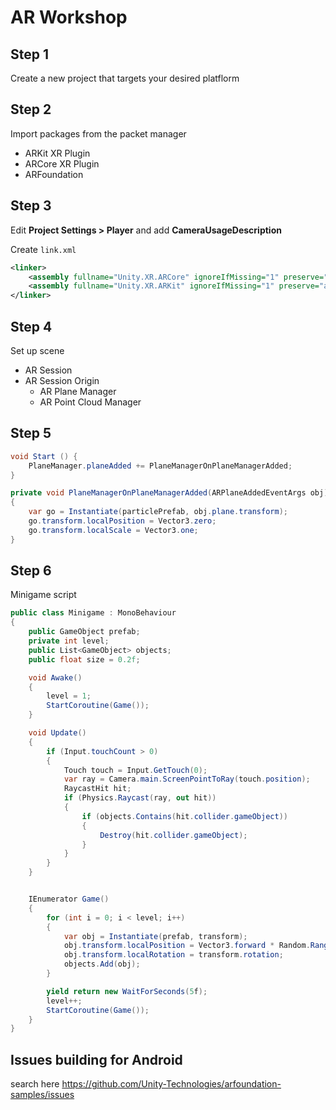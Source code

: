 # AR Workshop

## Step 1
Create a new project that targets your desired platflorm

## Step 2

Import packages from the packet manager

* ARKit XR Plugin
* ARCore XR Plugin
* ARFoundation 

## Step 3

Edit **Project Settings > Player** and add **CameraUsageDescription**

Create `link.xml`

```xml
<linker>
    <assembly fullname="Unity.XR.ARCore" ignoreIfMissing="1" preserve="all"/>
    <assembly fullname="Unity.XR.ARKit" ignoreIfMissing="1" preserve="all"/>
</linker>
```

## Step 4

Set up scene

* AR Session
* AR Session Origin
  * AR Plane Manager
  * AR Point Cloud Manager

## Step 5

```csharp
void Start () {
	PlaneManager.planeAdded += PlaneManagerOnPlaneManagerAdded;
}

private void PlaneManagerOnPlaneManagerAdded(ARPlaneAddedEventArgs obj)
{
	var go = Instantiate(particlePrefab, obj.plane.transform);
	go.transform.localPosition = Vector3.zero;
	go.transform.localScale = Vector3.one;
}
```

## Step 6

Minigame script

```csharp
public class Minigame : MonoBehaviour
{
	public GameObject prefab;
	private int level;
	public List<GameObject> objects;
	public float size = 0.2f;

	void Awake()
	{
		level = 1;
		StartCoroutine(Game());	
	}

	void Update()
	{
		if (Input.touchCount > 0)
		{
			Touch touch = Input.GetTouch(0);
			var ray = Camera.main.ScreenPointToRay(touch.position);
			RaycastHit hit;
			if (Physics.Raycast(ray, out hit))
			{
				if (objects.Contains(hit.collider.gameObject))
				{
					Destroy(hit.collider.gameObject);
				}
			}
		}
	}


	IEnumerator Game()
	{
		for (int i = 0; i < level; i++)
		{
			var obj = Instantiate(prefab, transform);
			obj.transform.localPosition = Vector3.forward * Random.Range(-size, size) + Vector3.left * Random.Range(-size, size);
			obj.transform.localRotation = transform.rotation;
			objects.Add(obj);
		}

		yield return new WaitForSeconds(5f);
		level++;
		StartCoroutine(Game());
	}
}
```

## Issues building for Android

search here https://github.com/Unity-Technologies/arfoundation-samples/issues
